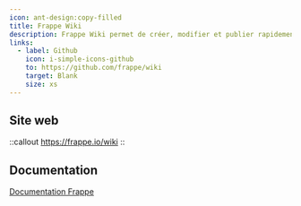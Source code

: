 ```yaml
---
icon: ant-design:copy-filled
title: Frappe Wiki
description: Frappe Wiki permet de créer, modifier et publier rapidement des documents en équipe, offrant une gestion efficace de la documentation pour votre organisation.
links:
  - label: Github
    icon: i-simple-icons-github
    to: https://github.com/frappe/wiki
    target: Blank
    size: xs
---
```


## Site web

::callout
<https://frappe.io/wiki>
::

## Documentation

[Documentation Frappe](https://docs.frappe.io/wiki/welcome-to-wiki)
